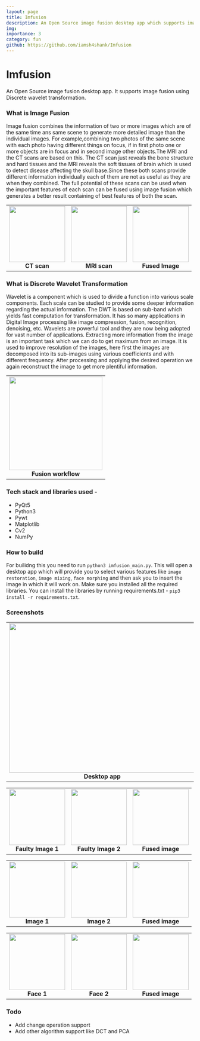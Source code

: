 ```yaml
---
layout: page
title: Imfusion
description: An Open Source image fusion desktop app which supports image fusion using Discrete wavelet transformation.
img: 
importance: 3
category: fun
github: https://github.com/iamsh4shank/Imfusion
---
```


# Imfusion

An Open Source image fusion desktop app. It supports image fusion using Discrete wavelet transformation. 

### What is Image Fusion

Image fusion combines the information of two or more images which are of the same time ans same scene to generate more detailed image than the individual images. For example,combining two photos of the same scene with each photo having different things on focus, if in first photo one or more objects are in focus and in second image other objects.The MRI and the CT scans are based on this. The CT scan just reveals the bone structure and hard tissues and the MRI reveals the soft tissues of brain which is used to detect disease affecting the skull base.Since these both scans provide different information individually each of them are not as useful as they are when they combined. The full potential of these scans can be used when the important features of each scan can be fused using image fusion which generates a better result containing of best features of both the scan.

<table>
<tr>
    <td>
        <img height="150" src="https://raw.githubusercontent.com/iamsh4shank/Imfusion/main/screenshots/medical1.png"  /><br /><center><b>CT scan</b></center>
    </td>
    <td>
        <img height="150" src="https://raw.githubusercontent.com/iamsh4shank/Imfusion/main/screenshots/medical2.png" /><br /><center><b>MRI scan </b></center>
    </td> 
    <td>
        <img height="150" src="https://raw.githubusercontent.com/iamsh4shank/Imfusion/main/screenshots/out1956.jpg" /><br /><center><b>Fused Image</b></center>
    </td>
</tr>
</table>


### What is Discrete Wavelet Transformation

Wavelet is a component which is used to divide a function into various scale components. Each scale can be studied to provide some deeper information regarding the actual information. The DWT is based on sub-band which yields fast computation for transformation. It has so many applications in Digital Image processing like image compression, fusion, recognition, denoising, etc. Wavelets are powerful tool and they are now being adopted for vast number of applications. Extracting more information from the image is an important task which we can do to get maximum from an image. It is used to improve resolution of the images, here first the images are decomposed into its sub-images using various coefficients and with different frequency. After processing and applying the desired operation we again reconstruct the image to get more plentiful information. 

<table>

<tr>
    <td><img height="250" src="https://github.com/iamsh4shank/Imfusion/blob/main/screenshots/fusionAlgo.png?raw=true"  /><br /><center><b>Fusion workflow</b></center>
    </td>
</tr>
</table>

### Tech stack and libraries used - 
* PyQt5
* Python3
* Pywt
* Matplotlib
* Cv2
* NumPy

### How to build
For builidng this you need to run `python3 imfusion_main.py`. This will open a desktop app which will provide you to select various features like `image restoration`, `image mixing`, `face morphing` and then ask you to insert the image in which it will work on. Make sure you installed all the required libraries. You can install the libraries by running requirements.txt - `pip3 install -r requirements.txt`.

### Screenshots

<table>
    <tr>
          <td><img height="400" width = "500" src="https://github.com/robustTechie/Imfusion/blob/main/screenshots/Screenshot%20from%202020-12-24%2014-02-38.png?raw=true" /><br /><center><b>Desktop app</b></center></td>
    </tr>
</table>


<table>
    <tr>
        <td>
            <img height="150" src="https://github.com/robustTechie/Imfusion/blob/main/screenshots/s2.png?raw=true"  /><br /><center><b>Faulty Image 1</b></center>
        </td>
        <td>
            <img height="150" src="https://github.com/robustTechie/Imfusion/blob/main/screenshots/s1.png?raw=true" /><br /><center><b>Faulty Image 2</b></center>
        </td>
        <td>
            <img height="150" src="https://raw.githubusercontent.com/iamsh4shank/Imfusion/main/screenshots/Screenshot%20from%202020-12-21%2002-23-39.png"/><br /><center><b>Fused image</b></center>
        </td>
    </tr>
</table>

<table>
    <tr>
        <td>
            <img height="150" src="https://github.com/robustTechie/Imfusion/blob/main/screenshots/person1.png?raw=true"  /><br /><center><b>Image 1</b></center>
        </td>
        <td>
            <img height="150" src="https://github.com/robustTechie/Imfusion/blob/main/screenshots/person2.png?raw=true" /><br /><center><b>Image 2</b></center>
        </td>
        <td>
            <img height="150" src="https://github.com/iamsh4shank/Imfusion/blob/main/screenshots/Screenshot%20from%202020-12-21%2002-15-37.png?raw=true" /><br /><center><b>Fused image</b></center>
        </td>
    </tr>
</table>

<table>
    <tr>
        <td>
            <img height="150" src="https://github.com/robustTechie/Imfusion/blob/main/screenshots/Screenshot%20from%202020-12-22%2015-13-02.png?raw=true"  /><br /><center><b>Face 1</b></center>
        </td>
        <td>
            <img height="150" src="https://github.com/robustTechie/Imfusion/blob/main/screenshots/Screenshot%20from%202020-12-22%2015-13-10.png?raw=true" /><br /><center><b>Face 2</b></center>
        </td>
        <td>
            <img height="150" src="https://github.com/robustTechie/Imfusion/blob/main/demo/out1762.jpg?raw=true" /><br /><center><b>Fused image</b></center>
        </td> 
    </tr>
</table>

### Todo
* Add change operation support
* Add other algorithm support like DCT and PCA